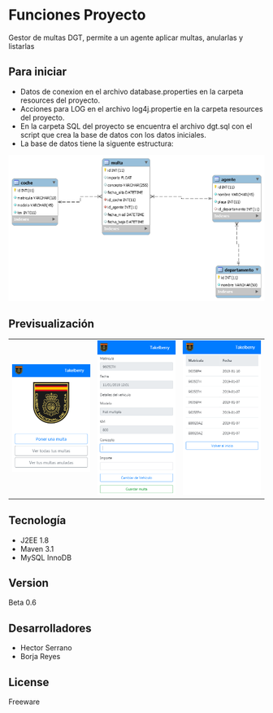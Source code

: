 # Funciones Proyecto

Gestor de multas DGT, permite a un agente aplicar multas, anularlas y listarlas 
## Para iniciar

* Datos de conexion en el archivo database.properties en la carpeta resources del proyecto.
* Acciones para LOG en el archivo log4j.propertie en la carpeta resources del proyecto.
* En la carpeta SQL del proyecto se encuentra el archivo dgt.sql con el script que crea la base de datos con los datos iniciales.
* La base de datos tiene la siguente estructura:

<img src="https://github.com/AjRoBSeYeR/PruebasIpartek/blob/master/dgt/src/main/resources/eer.png">


## Previsualización

<table>
<tr>
	<td width="33%" style="valign:top"><img  src="https://github.com/AjRoBSeYeR/PruebasIpartek/blob/master/dgt/src/main/resources/dgt.png"></td>
	<td width="33%"><img  src="https://github.com/AjRoBSeYeR/PruebasIpartek/blob/master/dgt/src/main/resources/dgt2.png"></td>
	<td width="33%"><img src="https://github.com/AjRoBSeYeR/PruebasIpartek/blob/master/dgt/src/main/resources/dgt3.png"></td>
</tr>
</table>




</div>

## Tecnología

* J2EE 1.8
* Maven 3.1
* MySQL InnoDB

## Version

Beta 0.6

## Desarrolladores

* Hector Serrano
* Borja Reyes


## License

Freeware

